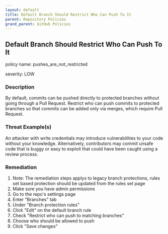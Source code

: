 ```yaml
---
layout: default
title: Default Branch Should Restrict Who Can Push To It
parent: Repository Policies
grand_parent: GitHub Policies
---
```



## Default Branch Should Restrict Who Can Push To It
policy name: pushes_are_not_restricted

severity: LOW

### Description
By default, commits can be pushed directly to protected branches without going through a Pull Request. Restrict who can push commits to protected branches so that commits can be added only via merges, which require Pull Request.

### Threat Example(s)
An attacker with write credentials may introduce vulnerabilities to your code without your knowledge. Alternatively, contributors may commit unsafe code that is buggy or easy to exploit that could have been caught using a review process.



### Remediation
1. Note: The remediation steps applys to legacy branch protections, rules set based protection should be updated from the rules set page
2. Make sure you have admin permissions
3. Go to the repo's settings page
4. Enter "Branches" tab
5. Under "Branch protection rules"
6. Click "Edit" on the default branch rule
7. Check "Restrict who can push to matching branches"
8. Choose who should be allowed to push
9. Click "Save changes"




